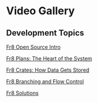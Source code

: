 Video Gallery
=============

Development Topics
------------------
[Fr8 Open Source Intro](https://vimeo.com/178394308)

[Fr8 Plans: The Heart of the System](https://vimeo.com/173975037)

[Fr8 Crates: How Data Gets Stored](https://vimeo.com/173832189)

[Fr8 Branching and Flow Control](http://blog.fr8.co/2016/08/03/fr8-branching-and-flow-control-a-video-demo/)

[Fr8 Solutions](http://blog.fr8.co/2016/07/23/fr8-solutions-a-video-demo/)
